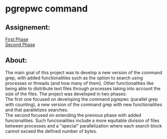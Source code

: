 # pgrepwc command

## Assignement:
[First Phase](https://github.com/nunoinfante/SO/tree/master/projeto_1)\
[Second Phase](https://github.com/nunoinfante/SO/tree/master/projeto_2)

## About:
The main goal of this project was to develop a new version of the command grep, with added functionalities such as the option to search using processes or threads (and how many of them). Other functionalities like being able to distribute text files through processes taking into account the size of the files. The project was developed in two phases:\
The first one focused on developing the command pgrepwc (parallel grep with counting), a new version of the command grep with new functionalities and that parallelizes searches.\
The second focused on extending the previous phase with added funcionalities. Such funcionalities include a more equitable division of files between processes and a "special" parallelization where each search block cannot exceed the defined number of bytes.
